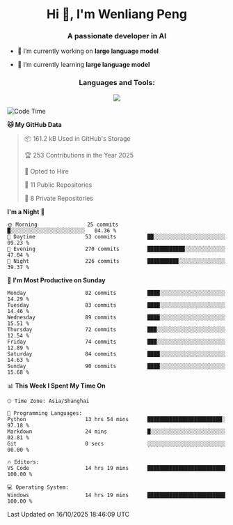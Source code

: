 <h1 align="center">Hi 👋, I'm Wenliang Peng</h1>
<h3 align="center">A passionate developer in AI</h3>

- 🔭 I’m currently working on **large language model**

- 🌱 I’m currently learning **large language model**

<!-- <h3 align="left">Connect with me:</h3> -->
<!-- <p align="left">
</p> -->

<h3 align="center">Languages and Tools:</h3>
<p align="center">
  <a href="https://skillicons.dev">
    <img src="https://skillicons.dev/icons?i=cpp,ros,docker,azure,git,linux,py,pytorch,cmake,githubactions,powershell,md&perline=6" />
  </a>
</p>


<!-- <p><img align="center" src="https://github-readme-stats.vercel.app/api/top-langs?username=bpwl0121&show_icons=true&locale=en&layout=compact" alt="bpwl0121" /></p> -->

<!-- <p><img align="center" src="https://github-readme-streak-stats.herokuapp.com/?user=bpwl0121&" alt="bpwl0121" /></p> -->

<!--START_SECTION:waka-->
![Code Time](http://img.shields.io/badge/Code%20Time-458%20hrs%2027%20mins-blue)

**🐱 My GitHub Data** 

> 📦 161.2 kB Used in GitHub's Storage 
 > 
> 🏆 253 Contributions in the Year 2025
 > 
> 💼 Opted to Hire
 > 
> 📜 11 Public Repositories 
 > 
> 🔑 8 Private Repositories 
 > 
**I'm a Night 🦉** 

```text
🌞 Morning                25 commits          █░░░░░░░░░░░░░░░░░░░░░░░░   04.36 % 
🌆 Daytime                53 commits          ██░░░░░░░░░░░░░░░░░░░░░░░   09.23 % 
🌃 Evening                270 commits         ████████████░░░░░░░░░░░░░   47.04 % 
🌙 Night                  226 commits         ██████████░░░░░░░░░░░░░░░   39.37 % 
```
📅 **I'm Most Productive on Sunday** 

```text
Monday                   82 commits          ████░░░░░░░░░░░░░░░░░░░░░   14.29 % 
Tuesday                  83 commits          ████░░░░░░░░░░░░░░░░░░░░░   14.46 % 
Wednesday                89 commits          ████░░░░░░░░░░░░░░░░░░░░░   15.51 % 
Thursday                 72 commits          ███░░░░░░░░░░░░░░░░░░░░░░   12.54 % 
Friday                   74 commits          ███░░░░░░░░░░░░░░░░░░░░░░   12.89 % 
Saturday                 84 commits          ████░░░░░░░░░░░░░░░░░░░░░   14.63 % 
Sunday                   90 commits          ████░░░░░░░░░░░░░░░░░░░░░   15.68 % 
```


📊 **This Week I Spent My Time On** 

```text
🕑︎ Time Zone: Asia/Shanghai

💬 Programming Languages: 
Python                   13 hrs 54 mins      ████████████████████████░   97.18 % 
Markdown                 24 mins             █░░░░░░░░░░░░░░░░░░░░░░░░   02.81 % 
Git                      0 secs              ░░░░░░░░░░░░░░░░░░░░░░░░░   00.00 % 

🔥 Editors: 
VS Code                  14 hrs 19 mins      █████████████████████████   100.00 % 

💻 Operating System: 
Windows                  14 hrs 19 mins      █████████████████████████   100.00 % 
```


 Last Updated on 16/10/2025 18:46:09 UTC
<!--END_SECTION:waka-->
